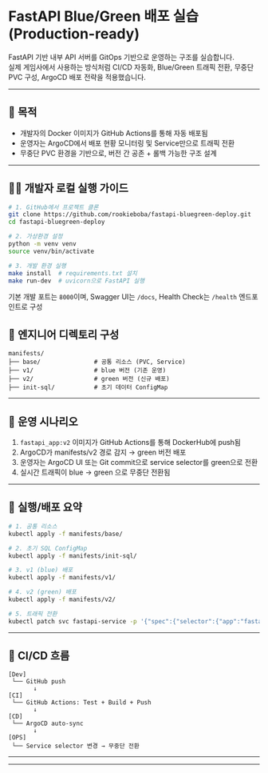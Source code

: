 # FastAPI Blue/Green 배포 실습 (Production-ready)

FastAPI 기반 내부 API 서버를 GitOps 기반으로 운영하는 구조를 실습합니다.  
실제 게임사에서 사용하는 방식처럼 CI/CD 자동화, Blue/Green 트래픽 전환, 무중단 PVC 구성, ArgoCD 배포 전략을 적용했습니다.

---

## 🎯 목적

- 개발자의 Docker 이미지가 GitHub Actions를 통해 자동 배포됨
- 운영자는 ArgoCD에서 배포 현황 모니터링 및 Service만으로 트래픽 전환
- 무중단 PVC 환경을 기반으로, 버전 간 공존 + 롤백 가능한 구조 설계

---

## 👨‍💻 개발자 로컬 실행 가이드

```bash
# 1. GitHub에서 프로젝트 클론
git clone https://github.com/rookieboba/fastapi-bluegreen-deploy.git
cd fastapi-bluegreen-deploy

# 2. 가상환경 설정
python -m venv venv
source venv/bin/activate

# 3. 개발 환경 실행
make install  # requirements.txt 설치
make run-dev  # uvicorn으로 FastAPI 실행
```

기본 개발 포트는 `8000`이며, Swagger UI는 `/docs`, Health Check는 `/health` 엔드포인트로 구성

## 📁 엔지니어 디렉토리 구성

```plaintext
manifests/
├── base/               # 공통 리소스 (PVC, Service)
├── v1/                 # blue 버전 (기존 운영)
├── v2/                 # green 버전 (신규 배포)
├── init-sql/           # 초기 데이터 ConfigMap
```

---

## 🧪 운영 시나리오

1. `fastapi_app:v2` 이미지가 GitHub Actions를 통해 DockerHub에 push됨
2. ArgoCD가 manifests/v2 경로 감지 → green 버전 배포
3. 운영자는 ArgoCD UI 또는 Git commit으로 service selector를 green으로 전환
4. 실시간 트래픽이 blue → green 으로 무중단 전환됨

---

## 🚀 실행/배포 요약

```bash
# 1. 공통 리소스
kubectl apply -f manifests/base/

# 2. 초기 SQL ConfigMap
kubectl apply -f manifests/init-sql/

# 3. v1 (blue) 배포
kubectl apply -f manifests/v1/

# 4. v2 (green) 배포
kubectl apply -f manifests/v2/

# 5. 트래픽 전환
kubectl patch svc fastapi-service -p '{"spec":{"selector":{"app":"fastapi","version":"green"}}}'
```

---

## 🔁 CI/CD 흐름

```plaintext
[Dev]
 └── GitHub push
       ↓
[CI]
 └── GitHub Actions: Test + Build + Push
       ↓
[CD]
 └── ArgoCD auto-sync
       ↓
[OPS]
 └── Service selector 변경 → 무중단 전환
```

---


---

